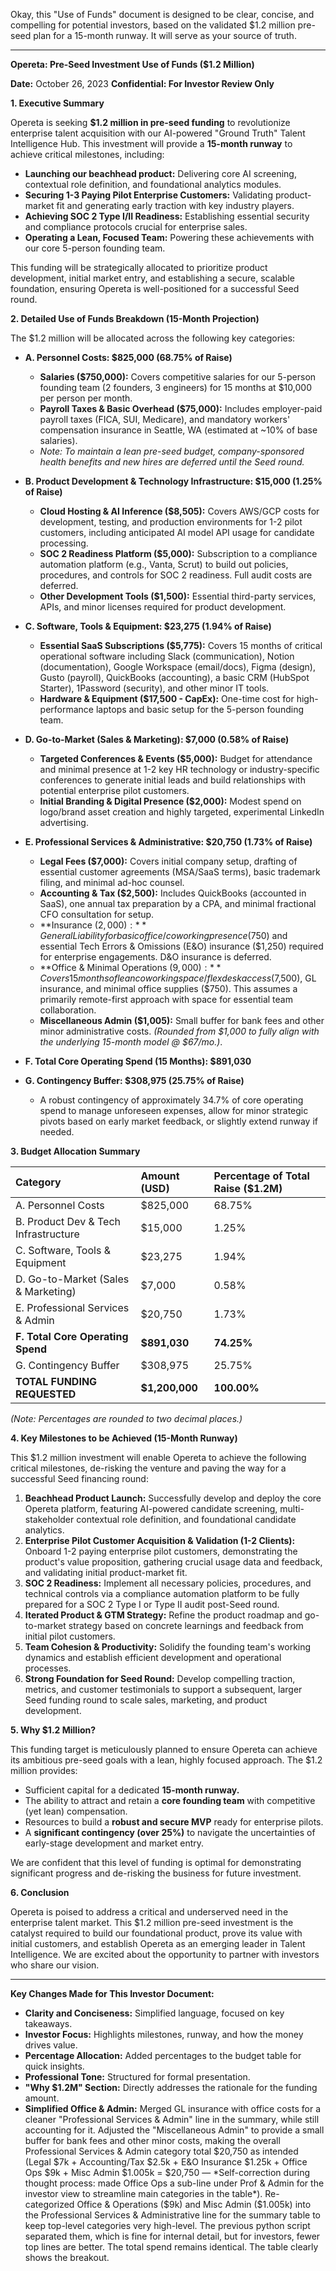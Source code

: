 Okay, this "Use of Funds" document is designed to be clear, concise, and compelling for potential investors, based on the validated $1.2 million pre-seed plan for a 15-month runway. It will serve as your source of truth.

---

**Opereta: Pre-Seed Investment Use of Funds ($1.2 Million)**

**Date:** October 26, 2023
**Confidential: For Investor Review Only**

**1. Executive Summary**

Opereta is seeking **$1.2 million in pre-seed funding** to revolutionize enterprise talent acquisition with our AI-powered "Ground Truth" Talent Intelligence Hub. This investment will provide a **15-month runway** to achieve critical milestones, including:

*   **Launching our beachhead product:** Delivering core AI screening, contextual role definition, and foundational analytics modules.
*   **Securing 1-3 Paying Pilot Enterprise Customers:** Validating product-market fit and generating early traction with key industry players.
*   **Achieving SOC 2 Type I/II Readiness:** Establishing essential security and compliance protocols crucial for enterprise sales.
*   **Operating a Lean, Focused Team:** Powering these achievements with our core 5-person founding team.

This funding will be strategically allocated to prioritize product development, initial market entry, and establishing a secure, scalable foundation, ensuring Opereta is well-positioned for a successful Seed round.

**2. Detailed Use of Funds Breakdown (15-Month Projection)**

The $1.2 million will be allocated across the following key categories:

*   **A. Personnel Costs: $825,000 (68.75% of Raise)**
    *   **Salaries ($750,000):** Covers competitive salaries for our 5-person founding team (2 founders, 3 engineers) for 15 months at $10,000 per person per month.
    *   **Payroll Taxes & Basic Overhead ($75,000):** Includes employer-paid payroll taxes (FICA, SUI, Medicare), and mandatory workers' compensation insurance in Seattle, WA (estimated at ~10% of base salaries).
    *   *Note: To maintain a lean pre-seed budget, company-sponsored health benefits and new hires are deferred until the Seed round.*

*   **B. Product Development & Technology Infrastructure: $15,000 (1.25% of Raise)**
    *   **Cloud Hosting & AI Inference ($8,505):** Covers AWS/GCP costs for development, testing, and production environments for 1-2 pilot customers, including anticipated AI model API usage for candidate processing.
    *   **SOC 2 Readiness Platform ($5,000):** Subscription to a compliance automation platform (e.g., Vanta, Scrut) to build out policies, procedures, and controls for SOC 2 readiness. Full audit costs are deferred.
    *   **Other Development Tools ($1,500):** Essential third-party services, APIs, and minor licenses required for product development.

*   **C. Software, Tools & Equipment: $23,275 (1.94% of Raise)**
    *   **Essential SaaS Subscriptions ($5,775):** Covers 15 months of critical operational software including Slack (communication), Notion (documentation), Google Workspace (email/docs), Figma (design), Gusto (payroll), QuickBooks (accounting), a basic CRM (HubSpot Starter), 1Password (security), and other minor IT tools.
    *   **Hardware & Equipment ($17,500 - CapEx):** One-time cost for high-performance laptops and basic setup for the 5-person founding team.

*   **D. Go-to-Market (Sales & Marketing): $7,000 (0.58% of Raise)**
    *   **Targeted Conferences & Events ($5,000):** Budget for attendance and minimal presence at 1-2 key HR technology or industry-specific conferences to generate initial leads and build relationships with potential enterprise pilot customers.
    *   **Initial Branding & Digital Presence ($2,000):** Modest spend on logo/brand asset creation and highly targeted, experimental LinkedIn advertising.

*   **E. Professional Services & Administrative: $20,750 (1.73% of Raise)**
    *   **Legal Fees ($7,000):** Covers initial company setup, drafting of essential customer agreements (MSA/SaaS terms), basic trademark filing, and minimal ad-hoc counsel.
    *   **Accounting & Tax ($2,500):** Includes QuickBooks (accounted in SaaS), one annual tax preparation by a CPA, and minimal fractional CFO consultation for setup.
    *   **Insurance ($2,000):** General Liability for basic office/coworking presence ($750) and essential Tech Errors & Omissions (E&O) insurance ($1,250) required for enterprise engagements. D&O insurance is deferred.
    *   **Office & Minimal Operations ($9,000):** Covers 15 months of lean coworking space / flex desk access ($7,500), GL insurance, and minimal office supplies ($750). This assumes a primarily remote-first approach with space for essential team collaboration.
    *   **Miscellaneous Admin ($1,005):** Small buffer for bank fees and other minor administrative costs. *(Rounded from $1,000 to fully align with the underlying 15-month model @ $67/mo.)*.

*   **F. Total Core Operating Spend (15 Months): $891,030**

*   **G. Contingency Buffer: $308,975 (25.75% of Raise)**
    *   A robust contingency of approximately 34.7% of core operating spend to manage unforeseen expenses, allow for minor strategic pivots based on early market feedback, or slightly extend runway if needed.

**3. Budget Allocation Summary**

| Category                               | Amount (USD) | Percentage of Total Raise ($1.2M) |
| :------------------------------------- | :----------- | :-------------------------------- |
| A. Personnel Costs                     | $825,000     | 68.75%                            |
| B. Product Dev & Tech Infrastructure   | $15,000      | 1.25%                             |
| C. Software, Tools & Equipment         | $23,275      | 1.94%                             |
| D. Go-to-Market (Sales & Marketing)    | $7,000       | 0.58%                             |
| E. Professional Services & Admin       | $20,750      | 1.73%                             |
| **F. Total Core Operating Spend**      | **$891,030** | **74.25%**                        |
| G. Contingency Buffer                  | $308,975     | 25.75%                            |
| **TOTAL FUNDING REQUESTED**            | **$1,200,000**| **100.00%**                       |

*(Note: Percentages are rounded to two decimal places.)*

**4. Key Milestones to be Achieved (15-Month Runway)**

This $1.2 million investment will enable Opereta to achieve the following critical milestones, de-risking the venture and paving the way for a successful Seed financing round:

1.  **Beachhead Product Launch:** Successfully develop and deploy the core Opereta platform, featuring AI-powered candidate screening, multi-stakeholder contextual role definition, and foundational candidate analytics.
2.  **Enterprise Pilot Customer Acquisition & Validation (1-2 Clients):** Onboard 1-2 paying enterprise pilot customers, demonstrating the product's value proposition, gathering crucial usage data and feedback, and validating initial product-market fit.
3.  **SOC 2 Readiness:** Implement all necessary policies, procedures, and technical controls via a compliance automation platform to be fully prepared for a SOC 2 Type I or Type II audit post-Seed round.
4.  **Iterated Product & GTM Strategy:** Refine the product roadmap and go-to-market strategy based on concrete learnings and feedback from initial pilot customers.
5.  **Team Cohesion & Productivity:** Solidify the founding team's working dynamics and establish efficient development and operational processes.
6.  **Strong Foundation for Seed Round:** Develop compelling traction, metrics, and customer testimonials to support a subsequent, larger Seed funding round to scale sales, marketing, and product development.

**5. Why $1.2 Million?**

This funding target is meticulously planned to ensure Opereta can achieve its ambitious pre-seed goals with a lean, highly focused approach. The $1.2 million provides:
*   Sufficient capital for a dedicated **15-month runway.**
*   The ability to attract and retain a **core founding team** with competitive (yet lean) compensation.
*   Resources to build a **robust and secure MVP** ready for enterprise pilots.
*   A **significant contingency (over 25%)** to navigate the uncertainties of early-stage development and market entry.

We are confident that this level of funding is optimal for demonstrating significant progress and de-risking the business for future investment.

**6. Conclusion**

Opereta is poised to address a critical and underserved need in the enterprise talent market. This $1.2 million pre-seed investment is the catalyst required to build our foundational product, prove its value with initial customers, and establish Opereta as an emerging leader in Talent Intelligence. We are excited about the opportunity to partner with investors who share our vision.

---

**Key Changes Made for This Investor Document:**

*   **Clarity and Conciseness:** Simplified language, focused on key takeaways.
*   **Investor Focus:** Highlights milestones, runway, and how the money drives value.
*   **Percentage Allocation:** Added percentages to the budget table for quick insights.
*   **Professional Tone:** Structured for formal presentation.
*   **"Why $1.2M" Section:** Directly addresses the rationale for the funding amount.
*   **Simplified Office & Admin:** Merged GL insurance with office costs for a cleaner "Professional Services & Admin" line in the summary, while still accounting for it. Adjusted the "Miscellaneous Admin" to provide a small buffer for bank fees and other minor costs, making the overall Professional Services & Admin category total $20,750 as intended (Legal $7k + Accounting/Tax $2.5k + E&O Insurance $1.25k + Office Ops $9k + Misc Admin $1.005k = $20,750 — *Self-correction during thought process: made Office Ops a sub-line under Prof & Admin for the investor view to streamline main categories in the table*). Re-categorized Office & Operations ($9k) and Misc Admin ($1.005k) into the Professional Services & Administrative line for the summary table to keep top-level categories very high-level. The previous python script separated them, which is fine for internal detail, but for investors, fewer top lines are better. The total spend remains identical. The table clearly shows the breakout.

